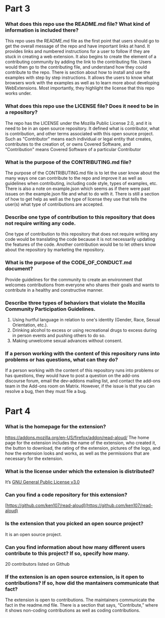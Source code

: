 # Part 3 

### What does this repo use the README.md file? What kind of information is included there?

This repo uses the README.md file as the first point that users should go to get the overall message of the repo and have important links at hand. It provides links and numbered instructions for a user to follow if they are stuck in creating a web extension. It also begins to create the element of a contributing community by adding the link to the contributing file. Users would then go to the contributing file, and understand how they could contribute to the repo. There is section about how to install and use the examples with step by step instructions. It allows the users to know what browsers work with the examples as well as to learn more about developing WebExtensions. Most importantly, they highlight the license that this repo works under. 

### What does this repo use the LICENSE file? Does it need to be in a repository?

The repo has the ​​LICENSE under the Mozilla Public License 2.0, and it is need to be in an open source repository. It defined what is contributor, what is contribution, and other terms associated with this open source project. Such as "Contributor" means each individual or legal entity that creates, contributes to the creation of, or owns Covered Software, and “Contribution" means Covered Software of a particular Contributor

### What is the purpose of the CONTRIBUTING.md file?

The purpose of the CONTRIBUTING.md file is to let the user know about the many ways one can contribute to the repo and improve it as well as guidelines when contributing, including code style, types of examples, etc. There is also a note on example.json which seems as if there were past issues on the example.json file and what to do with it. There is still a section of how to get help as well as the type of license they use that tells the user(s) what type of contributions are accepted. 

### Describe one type of contribution to this repository that does not require writing any code.

One type of contribution to this repository that does not require writing any code would be translating the code because it is not necessarily updating the features of the code. Another contribution would be to let others know about the repository by marketing the repository. 

### What is the purpose of the CODE_OF_CONDUCT.md document?

Provide guidelines for the community to create an environment that welcomes contributions from everyone who shares their goals and wants to contribute in a healthy and constructive manner.

### Describe three types of behaviors that violate the Mozilla Community Participation Guidelines.
1. Using hurtful language in relation to one's identity (Gender, Race, Sexual Orientation, etc.).
2. Drinking alcohol to excess or using recreational drugs to excess during in person events and pushing others to do so.
3. Making unwelcome sexual advances without consent.

### If a person working with the content of this repository runs into problems or has questions, what can they do?

If a person working with the content of this repository runs into problems or has questions, they would have to post a question on the add-ons discourse forum, email the dev-addons mailing list, and contact the add-ons team in the Add-ons room on Matrix.  However, if the issue is that you can resolve a bug, then they must file a bug.

# Part 4
### What is the homepage for the extension?
https://addons.mozilla.org/en-US/firefox/addon/read-aloud/
The home page for the extension includes the name of the extension, who created it, the button to download, the rating of the extension, pictures of the logo, and how the extension looks and works,  as well as the permissions that are necessary for the extension. 

### What is the license under which the extension is distributed?
It’s [GNU General Public License v3.0](https://www.gnu.org/licenses/gpl-3.0.html)

### Can you find a code repository for this extension?
[https://github.com/ken107/read-aloud](https://github.com/ken107/read-aloud)

### Is the extension that you picked an open source project?
It is an open source project. 

### Can you find information about how many different users contribute to this project? If so, specify how many.
20 contributors listed on Github

### If the extension is an open source extension, is it open to contributions? If so, how did the mantainers communicate that fact?
The extension is open to contributions. The maintainers communicate the fact in the readme.md file. There is a section that says, “Contribute,” where it shows non-coding contributions as well as coding contributions.

